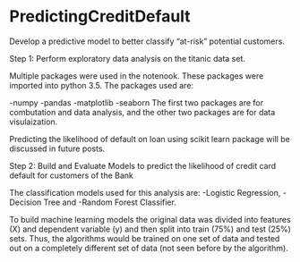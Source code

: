 # PredictingCreditDefault
Develop a predictive model to better classify “at-risk” potential customers.

Step 1: Perform exploratory data analysis on the titanic data set. 

Multiple packages were used in the notenook. These packages were imported into python 3.5. The packages used are:

-numpy
-pandas
-matplotlib
-seaborn
The first two packages are for combutation and data analysis, and the other two packages are for data visulaization.

Predicting the likelihood of default on loan using scikit learn package will be discussed in future posts.

Step 2: Build and Evaluate Models to predict the likelihood of credit card default for customers of the Bank

The classification models used for this analysis are: 
-Logistic Regression, 
-Decision Tree and 
-Random Forest Classifier.

To build machine learning models the original data was divided into features (X) and dependent variable (y) and then split into train (75%) and test (25%) sets. Thus, the algorithms would be trained on one set of data and tested out on a completely different set of data (not seen before by the algorithm).
